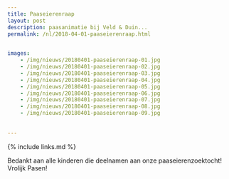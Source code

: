 ```yaml
---
title: Paaseierenraap
layout: post
description: paasanimatie bij Veld & Duin...
permalink: /nl/2018-04-01-paaseierenraap.html

    
images: 
    - /img/nieuws/20180401-paaseierenraap-01.jpg
    - /img/nieuws/20180401-paaseierenraap-02.jpg
    - /img/nieuws/20180401-paaseierenraap-03.jpg
    - /img/nieuws/20180401-paaseierenraap-04.jpg
    - /img/nieuws/20180401-paaseierenraap-05.jpg
    - /img/nieuws/20180401-paaseierenraap-06.jpg
    - /img/nieuws/20180401-paaseierenraap-07.jpg
    - /img/nieuws/20180401-paaseierenraap-08.jpg
    - /img/nieuws/20180401-paaseierenraap-09.jpg
    
    
---
```


{% include links.md %}


Bedankt aan alle kinderen die deelnamen aan onze paaseierenzoektocht! Vrolijk Pasen!